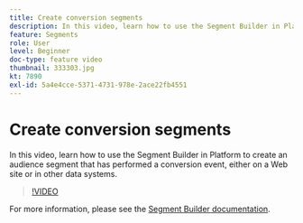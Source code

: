 ```yaml
---
title: Create conversion segments
description: In this video, learn how to use the Segment Builder in Platform to create an audience segment that has performed a conversion event, either on a Web site or in other data systems.
feature: Segments
role: User
level: Beginner
doc-type: feature video
thumbnail: 333303.jpg
kt: 7890
exl-id: 5a4e4cce-5371-4731-978e-2ace22fb4551
---
```

# Create conversion segments

In this video, learn how to use the Segment Builder in Platform to create an audience segment that has performed a conversion event, either on a Web site or in other data systems.

>[!VIDEO](https://video.tv.adobe.com/v/333303/?quality=12&learn=on)

For more information, please see the [Segment Builder documentation](https://experienceleague.adobe.com/docs/experience-platform/segmentation/ui/segment-builder.html).

